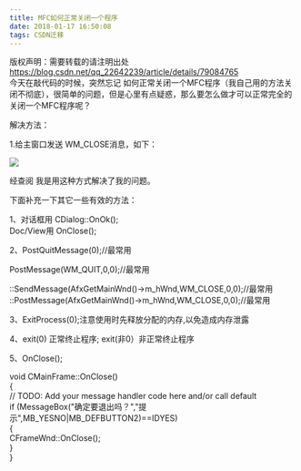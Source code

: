 ```yaml
---
title: MFC如何正常关闭一个程序
date: 2018-01-17 16:50:08
tags: CSDN迁移
---
```

 版权声明：需要转载的请注明出处 https://blog.csdn.net/qq_22642239/article/details/79084765   
   今天在敲代码的时候，突然忘记 如何正常关闭一个MFC程序（我自己用的方法关闭不彻底），很简单的问题，但是心里有点疑惑，那么要怎么做才可以正常完全的关闭一个MFC程序呢？

解决方法：

1.给主窗口发送 WM_CLOSE消息，如下：

![](https://img-blog.csdn.net/20180117142830970)  




经查阅 我是用这种方式解决了我的问题。

下面补充一下其它一些有效的方法：

1、对话框用 CDialog::OnOk();   
 Doc/View用 OnClose();  
  
2、PostQuitMessage(0);//最常用  
  
 PostMessage(WM_QUIT,0,0);//最常用  
  
 ::SendMessage(AfxGetMainWnd()->m_hWnd,WM_CLOSE,0,0);//最常用  
 ::PostMessage(AfxGetMainWnd()->m_hWnd,WM_CLOSE,0,0);//最常用  
  
3、ExitProcess(0);注意使用时先释放分配的内存,以免造成内存泄露  
  
4、exit(0) 正常终止程序; exit(非0）非正常终止程序  
  
5、OnClose();  
  
void CMainFrame::OnClose()   
{  
 // TODO: Add your message handler code here and/or call default  
 if (MessageBox("确定要退出吗？","提示",MB_YESNO|MB_DEFBUTTON2)==IDYES)  
 {  
 CFrameWnd::OnClose();  
 }  
}  


   
 